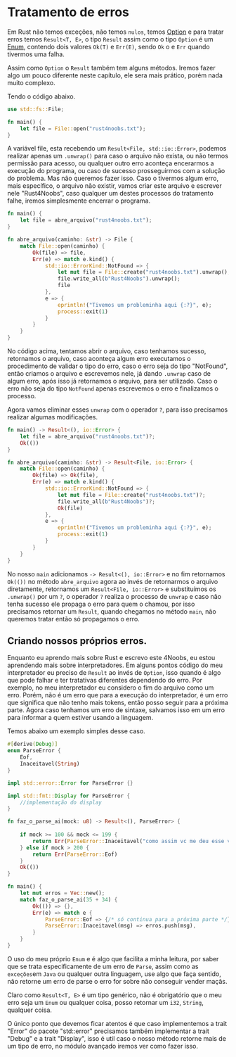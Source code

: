 # Tratamento de erros

Em Rust não temos exceções, não temos `nulos`, temos [Option](./07-option.md) e para tratar erros temos `Result<T, E>`, o tipo `Result` assim como o tipo `Option` é um [Enum](./02-enums.md), contendo dois valores `Ok(T)` e `Err(E)`, sendo `Ok` o e `Err` quando tivermos uma falha.

Assim como `Option` o `Result` também tem alguns métodos. Iremos fazer algo um pouco diferente neste capítulo, ele sera mais prático, porém nada muito complexo.

Tendo o código abaixo.

```rust
use std::fs::File;

fn main() {
    let file = File::open("rust4noobs.txt");
}
```

A variável file, esta recebendo um `Result<File, std::io::Error>`, podemos realizar apenas um `.unwrap()` para caso o arquivo não exista, ou não termos permissão para acesso, ou qualquer outro erro aconteça encerarmos a execução do programa, ou caso de sucesso prosseguirmos com a solução do problema. Mas não queremos fazer isso. Caso o tivermos algum erro, mais específico, o arquivo não existir, vamos criar este arquivo e escrever nele "Rust4Noobs", caso qualquer um destes processos do tratamento falhe, iremos simplesmente encerrar o programa.

```rust
fn main() {
    let file = abre_arquivo("rust4noobs.txt");
}

fn abre_arquivo(caminho: &str) -> File {
    match File::open(caminho) {
        Ok(file) => file,
        Err(e) => match e.kind() {
            std::io::ErrorKind::NotFound => {
                let mut file = File::create("rust4noobs.txt").unwrap();
                file.write_all(b"Rust4Noobs").unwrap();
                file
            },
            e => {
                eprintln!("Tivemos um probleminha aqui {:?}", e);
                process::exit(1)
            }
        }
    }
}
```

No código acima, tentamos abrir o arquivo, caso tenhamos sucesso, retornamos o arquivo, caso aconteça algum erro executamos o procedimento de validar o tipo do erro, caso o erro seja do tipo "NotFound", então criamos o arquivo e escrevemos nele, já dando `.unwrap` caso de algum erro, após isso já retornamos o arquivo, para ser utilizado. Caso o erro não seja do tipo `NotFound` apenas escrevemos o erro e finalizamos o processo.

Agora vamos eliminar esses `unwrap` com o operador `?`, para isso precisamos realizar algumas modificações. 

```rust
fn main() -> Result<(), io::Error> {
    let file = abre_arquivo("rust4noobs.txt")?;
    Ok(())
}

fn abre_arquivo(caminho: &str) -> Result<File, io::Error> {
    match File::open(caminho) {
        Ok(file) => Ok(file),
        Err(e) => match e.kind() {
            std::io::ErrorKind::NotFound => {
                let mut file = File::create("rust4noobs.txt")?;
                file.write_all(b"Rust4Noobs")?;
                Ok(file)
            },
            e => {
                eprintln!("Tivemos um probleminha aqui {:?}", e);
                process::exit(1)
            }
        }
    }
}
```

No nosso `main` adicionamos ```-> Result<(), io::Error>``` e no fim retornamos  `Ok(())` no método `abre_arquivo` agora ao invés de retornarmos o arquivo diretamente, retornamos um `Result<File, io::Error>` e substituímos os `.unwrap()` por um `?`, o operador `?` realiza o processo de `unwrap` e caso não tenha sucesso ele propaga o erro para quem o chamou, por isso precisamos retornar um `Result`, quando chegamos no método `main`, não queremos tratar então só propagamos o erro.

## Criando nossos próprios erros.

Enquanto eu aprendo mais sobre Rust e escrevo este 4Noobs, eu estou aprendendo mais sobre interpretadores. Em alguns pontos código do meu interpretador eu preciso de `Result` ao invés de `Option`, isso quando é algo que pode falhar e ter tratativas diferentes dependendo do  erro. Por exemplo, no meu interpretador eu considero o fim do arquivo como um erro. Porém, não é um erro que para a execução do interpretador, é um erro que significa que não tenho mais tokens, então posso seguir para a próxima parte. Agora caso tenhamos um erro de sintaxe, salvamos isso em um erro para informar a quem estiver usando a linguagem.

Temos abaixo um exemplo simples desse caso.

```rust
#[derive(Debug)]
enum ParseError {
    Eof,
    Inaceitavel(String)
}

impl std::error::Error for ParseError {}

impl std::fmt::Display for ParseError {
    //implementação do display
}

fn faz_o_parse_ai(mock: u8) -> Result<(), ParseError> {
    
    if mock >= 100 && mock <= 199 {
        return Err(ParseError::Inaceitavel("como assim vc me deu esse valor?".to_string()));
    } else if mock > 200 {
        return Err(ParseError::Eof)
    }
    Ok(())
}

fn main() {
    let mut erros = Vec::new();
    match faz_o_parse_ai(35 + 34) {
        Ok(()) => {},
        Err(e) => match e {
            ParseError::Eof => {/* só continua para a próxima parte */},
            ParseError::Inaceitavel(msg) => erros.push(msg),
        }
    }
}
```

O uso do meu próprio `Enum` e é algo que facilita a minha leitura, por saber que se trata especificamente de um erro de `Parse`, assim como as `exceções`em `Java` ou qualquer outra linguagem, use algo que faça sentido, não retorne um erro de parse o erro for sobre não conseguir vender maçãs.

Claro como `Result<T, E>` é um tipo genérico, não é obrigatório que o meu erro seja um `Enum` ou qualquer coisa, posso retornar um `i32`, `String`, qualquer coisa.

O único ponto que devemos ficar atentos é que caso implementemos a trait "Error" do pacote "std::error" precisamos também implementar a trait "Debug" e a trait "Display", isso é util caso o nosso método retorne mais de um tipo de erro, no módulo avançado iremos ver como fazer isso.
